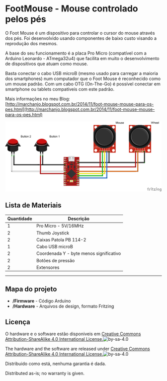 FootMouse - Mouse controlado pelos pés
=========

O Foot Mouse é um dispositivo para controlar o cursor do mouse através dos pés. Foi desenvolvido usando componentes de baixo custo visando a reprodução dos mesmos.

A base do seu funcionamento é a placa Pro Micro (compatível com a Arduino Leonardo - ATmega32u4) que facilita em muito o desenvolvimento de dispositivos que atuam como mouse.

Basta conectar o cabo USB microB (mesmo usado para carregar a maioria dos smartphones) num computador que o Foot Mouse é reconhecido como um mouse padrão. Com um cabo OTG (On-The-Go) é possível conectar em smartphone ou tablets compatíveis com este padrão.

Mais informações no meu Blog: [http://marchanjo.blogspot.com.br/2014/11/foot-mouse-mouse-para-os-pes.html](http://marchanjo.blogspot.com.br/2014/11/foot-mouse-mouse-para-os-pes.html)

![FootMouse-Circuito](https://github.com/Marchanjo/FootMouse/blob/master/Hardware/footMouse_bb1.png)


Lista de Materiais
---------------

|Quantidade| Descrição                               |
|----------|-----------------------------------------|
|1         | Pro Micro - 5V/16MHz                    |
|2         | Thumb Joystick                          |
|2         | Caixas Patola PB 114-2                  |
|1         | Cabo USB microB                         |
|2         | Coordenada Y - byte menos significativo |
|2         | Botões de pressão                       |
|2         | Extensores                              |
---------------



Mapa do projeto
---------------
* **/Firmware** - Código Arduino
* **/Hardware** - Arquivos de design, formato Fritzing

Licença
-------
O hardware e o software estão disponiveis em [Creative Commons Attribution-ShareAlike 4.0 International License.](http://creativecommons.org/licenses/by-sa/4.0/)![by-sa-4.0](https://i.creativecommons.org/l/by-sa/4.0/88x31.png)

The hardware and the software are released under [Creative Commons Attribution-ShareAlike 4.0 International License.](http://creativecommons.org/licenses/by-sa/4.0/)![by-sa-4.0](https://i.creativecommons.org/l/by-sa/4.0/88x31.png)


Distribuido como está, nenhuma garantia é dada.

Distributed as-is; no warranty is given.
